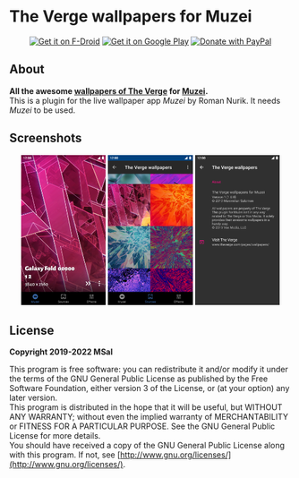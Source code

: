# The Verge wallpapers for Muzei

<div align="center">
   <a href="https://f-droid.org/packages/de.salomax.muzei.thevergewallpapers/"><img alt="Get it on F-Droid" height="75" src="https://f-droid.org/badge/get-it-on.png"></a>
   <a href="https://play.google.com/store/apps/details?id=de.salomax.muzei.thevergewallpapers"><img alt="Get it on Google Play" height="75" src="https://play.google.com/intl/en_us/badges/images/generic/en_badge_web_generic.png"></a>
   <a href="https://www.paypal.com/donate?hosted_button_id=2JCY7E99V9DGC"><img alt="Donate with PayPal" height="75" src="https://raw.githubusercontent.com/aha999/DonateButtons/master/Paypal.png"></a>
</div>

## About

**All the awesome [wallpapers of The Verge](https://www.theverge.com/pages/wallpapers/) for [Muzei](http://get.muzei.co/).**  
This is a plugin for the live wallpaper app _Muzei_ by Roman Nurik. It needs _Muzei_ to be used.

## Screenshots

<div align="center">
   <img src="art/screen_01.png" width="30%" alt="screenshot 1">
   <img src="art/screen_02.png" width="30%" alt="screenshot 2">
   <img src="art/screen_03.png" width="30%" alt="screenshot 3">
</div>

## License

**Copyright 2019-2022 MSal**

This program is free software: you can redistribute it and/or modify it under the terms of the GNU General Public License as published by the Free Software Foundation, either version 3 of the License, or (at your option) any later version.  
This program is distributed in the hope that it will be useful, but WITHOUT ANY WARRANTY;
without even the implied warranty of MERCHANTABILITY or FITNESS FOR A PARTICULAR PURPOSE.
See the GNU General Public License for more details.  
You should have received a copy of the GNU General Public License along with this program. If not, see [http://www.gnu.org/licenses/](http://www.gnu.org/licenses/).
